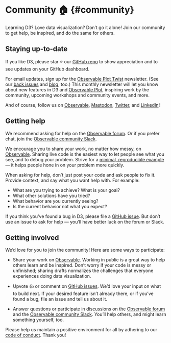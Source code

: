 # Community 🏠 {#community}

Learning D3? Love data visualization? Don’t go it alone! Join our community to get help, be inspired, and do the same for others.

## Staying up-to-date

If you like D3, please star ⭐️ our [GitHub repo](https://github.com/d3/d3) to show appreciation and to see updates on your GitHub dashboard.

For email updates, sign up for the [Observable Plot Twist](https://observablehq.com/@observablehq/plot-twist-newsletter-signup) newsletter. (See our [back issues](https://observablehq.com/collection/@observablehq/newsletters/2) and [blog](https://observablehq.com/blog), too.) This monthly newsletter will let you know about new features in D3 and [Observable Plot](https://observablehq.com/plot), inspiring work by the community, upcoming workshops and community events, and more.

And of course, follow us on [Observable](https://observablehq.com/@observablehq?tab=profile), [Mastodon](https://vis.social/@observablehq), [Twitter](https://twitter.com/observablehq), and [LinkedIn](https://www.linkedin.com/company/observable)!

## Getting help

We recommend asking for help on the [Observable forum](https://talk.observablehq.com). Or if you prefer chat, join the [Observable community Slack](https://observable-community.slack.com/ssb/redirect).

We encourage you to share your work, no matter how messy, on [Observable](https://observablehq.com). Sharing live code is the easiest way to let people see what you see, and to debug your problem. Strive for a [minimal, reproducible example](https://stackoverflow.com/help/minimal-reproducible-example) — it helps people hone in on your problem more quickly.

When asking for help, don’t just post your code and ask people to fix it. Provide context, and say what you want help with. For example:

- What are you trying to achieve? What is your goal?
- What other solutions have you tried?
- What behavior are you currently seeing?
- Is the current behavior not what you expect?

If you think you’ve found a bug in D3, please file a [GitHub issue](https://github.com/d3/d3/issues). But don’t use an issue to ask for help — you’ll have better luck on the forum or Slack.

## Getting involved

We’d love for you to join the community! Here are some ways to participate:

* Share your work on [Observable](https://observablehq.com). Working in public is a great way to help others learn and be inspired. Don’t worry if your code is messy or unfinished; sharing drafts normalizes the challenges that everyone experiences doing data visualization.

* Upvote 👍 or comment on [GitHub issues](https://github.com/d3/d3/issues). We’d love your input on what to build next. If your desired feature isn’t already there, or if you’ve found a bug, file an issue and tell us about it.

* Answer questions or participate in discussions on the [Observable forum](https://talk.observablehq.com/) and the [Observable community Slack](https://observable-community.slack.com/ssb/redirect). You’ll help others, and might learn something yourself, too.

Please help us maintain a positive environment for all by adhering to our [code of conduct](https://github.com/observablehq/.github/blob/master/CODE_OF_CONDUCT.md). Thank you!
